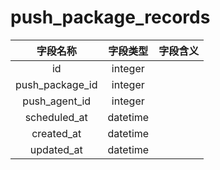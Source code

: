# push_package_records

| 字段名称 | 字段类型 | 字段含义 |
| :-----: | :-----: | :-----: 
| id | integer |  |
| push_package_id | integer |  |
| push_agent_id | integer |  |
| scheduled_at | datetime |  |
| created_at | datetime |  |
| updated_at | datetime |  |

